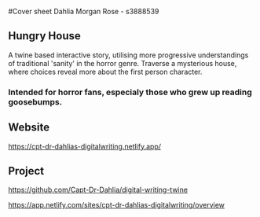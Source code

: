 #Cover sheet
Dahlia Morgan Rose - s3888539

## Hungry House
A twine based interactive story, utilising more progressive understandings of traditional 'sanity' in the horror genre. Traverse a mysterious house, where choices reveal more about the first person character.

### Intended for horror fans, especialy those who grew up reading goosebumps.


## Website

https://cpt-dr-dahlias-digitalwriting.netlify.app/

## Project

https://github.com/Capt-Dr-Dahlia/digital-writing-twine

https://app.netlify.com/sites/cpt-dr-dahlias-digitalwriting/overview
